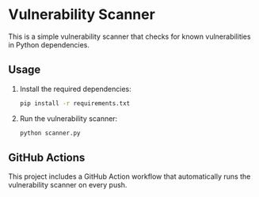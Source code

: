 # Vulnerability Scanner

This is a simple vulnerability scanner that checks for known vulnerabilities in Python dependencies.

## Usage

1. Install the required dependencies:
    ```bash
    pip install -r requirements.txt
    ```

2. Run the vulnerability scanner:
    ```bash
    python scanner.py
    ```

## GitHub Actions

This project includes a GitHub Action workflow that automatically runs the vulnerability scanner on every push.
